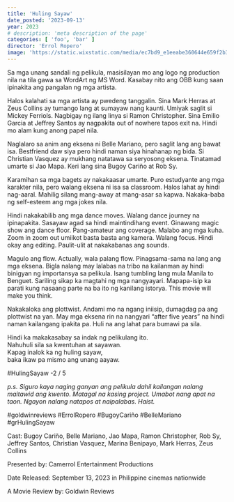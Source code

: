 ```yaml
---
title: 'Huling Sayaw'
date_posted: '2023-09-13'
year: 2023
# description: 'meta description of the page'
categories: [ 'foo', 'bar' ]
director: 'Errol Ropero'
image: 'https://static.wixstatic.com/media/ec7bd9_e1eeabe360644e659f2b35f5f7a23548~mv2.png/v1/fill/w_1172,h_1172,al_c,q_90,usm_0.66_1.00_0.01,enc_auto/ec7bd9_e1eeabe360644e659f2b35f5f7a23548~mv2.png'
---
```


Sa mga unang sandali ng pelikula, masisilayan mo ang logo ng production nila na tila gawa sa WordArt ng MS Word. Kasabay nito ang OBB kung saan ipinakita ang pangalan ng mga artista.

Halos kalahati sa mga artista ay pwedeng tanggalin. Sina Mark Herras at Zeus Collins ay tumango lang at sumayaw nang kaunti. Umiyak saglit si Mickey Ferriols. Nagbigay ng ilang linya si Ramon Christopher. Sina Emilio Garcia at Jeffrey Santos ay nagpakita out of nowhere tapos exit na. Hindi mo alam kung anong papel nila.

Naglalaro sa anim ang eksena ni Belle Mariano, pero saglit lang ang bawat isa. Bestfriend daw siya pero hindi naman siya hinahanap ng bida. Si Christian Vasquez ay mukhang natatawa sa seryosong eksena. Tinatamad umarte si Jao Mapa. Keri lang sina Bugoy Cariño at Rob Sy.

Karamihan sa mga bagets ay nakakaasar umarte. Puro estudyante ang mga karakter nila, pero walang eksena ni isa sa classroom. Halos lahat ay hindi nag-aaral. Mahilig silang mang-away at mang-asar sa kapwa. Nakaka-baba ng self-esteem ang mga jokes nila.

Hindi nakakabilib ang mga dance moves. Walang dance journey na ipinapakita. Sasayaw agad sa hindi maintindihang event. Ginawang magic show ang dance floor. Pang-amateur ang coverage. Malabo ang mga kuha. Zoom in zoom out umiikot basta basta ang kamera. Walang focus. Hindi okay ang editing. Paulit-ulit at nakakabanas ang sounds.

Magulo ang flow. Actually, wala palang flow. Pinagsama-sama na lang ang mga eksena. Bigla nalang may lalabas na tribo na kailanman ay hindi binigyan ng importansya sa pelikula. Isang tumbling lang mula Manila to Benguet. Sariling sikap ka magtahi ng mga nangyayari. Mapapa-isip ka parati kung nasaang parte na ba ito ng kanilang istorya. This movie will make you think.

Nakakaloka ang plottwist. Andami mo na ngang iniisip, dumagdag pa ang plottwist na yan. May mga eksena rin na nangyari “after five years” na hindi naman kailangang ipakita pa. Huli na ang lahat para bumawi pa sila.

Hindi ka makakasabay sa indak ng pelikulang ito.  
Nahuhuli sila sa kwentuhan at sayawan.  
Kapag inalok ka ng huling sayaw,  
baka ikaw pa mismo ang unang aayaw.

#HulingSayaw
-2 / 5

*p.s. Siguro kaya naging ganyan ang pelikula dahil kailangan nalang maitawid ang kwento. Matagal na kasing project. Umabot nang apat na taon. Ngayon nalang natapos at naipalabas. Haist.*

#goldwinreviews #ErrolRopero #BugoyCariño #BelleMariano #grHulingSayaw

Cast: Bugoy Cariño, Belle Mariano, Jao Mapa, Ramon Christopher, Rob Sy, Jeffrey Santos, Christian Vasquez, Marina Benipayo, Mark Herras, Zeus Collins

Presented by: Camerrol Entertainment Productions

Date Released: September 13, 2023 in Philippine cinemas nationwide 

A Movie Review by: Goldwin Reviews
